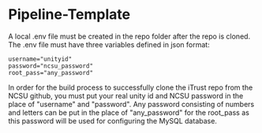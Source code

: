 # Pipeline-Template

A local .env file must be created in the repo folder after the repo is cloned. The .env file must have three variables defined in json format:

```dotenv
username="unityid"
password="ncsu_password"
root_pass="any_password"
```

In order for the build process to successfully clone the iTrust repo from the NCSU github, you must put your real unity id and NCSU password in the place of "username" and "password". Any password consisting of numbers and letters can be put in the place of "any_password" for the root_pass as this password will be used for configuring the MySQL database.
